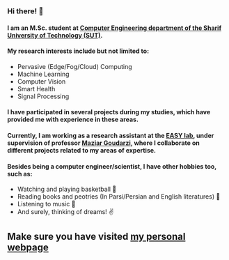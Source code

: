<!--
**nrasadi/nrasadi** is a ✨ _special_ ✨ repository because its `README.md` (this file) appears on your GitHub profile.
-->
### Hi there! 👋

#### I am an M.Sc. student at [Computer Engineering department of the Sharif University of Technology (SUT)](http://ce.sharif.edu/).

#### My research interests include but not limited to:

  *  Pervasive (Edge/Fog/Cloud) Computing
  *  Machine Learning
  *  Computer Vision
  *  Smart Health
  *  Signal Processing

#### I have participated in several projects during my studies, which have provided me with experience in these areas.
#### Currently, I am working as a research assistant at the [EASY lab](http://easy.ce.sharif.ir/), under supervision of professor [Maziar Goudarzi](http://sharif.edu/~goudarzi/), where I collaborate on different projects related to my areas of expertise.


#### Besides being a computer engineer/scientist, I have other hobbies too, such as:
  
  * Watching and playing basketball :basketball:
  * Reading books and peotries (In Parsi/Persian and English literatures) :book:
  * Listening to music :musical_note:
  * And surely, thinking of dreams! :v:
 
 
 ## Make sure you have visited [my personal webpage](https://nrasadi.ml)
